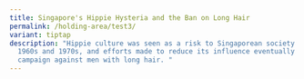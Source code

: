 ```yaml
---
title: Singapore's Hippie Hysteria and the Ban on Long Hair
permalink: /holding-area/test3/
variant: tiptap
description: "Hippie culture was seen as a risk to Singaporean society in the
  1960s and 1970s, and efforts made to reduce its influence eventually led to a
  campaign against men with long hair. "
---
```

